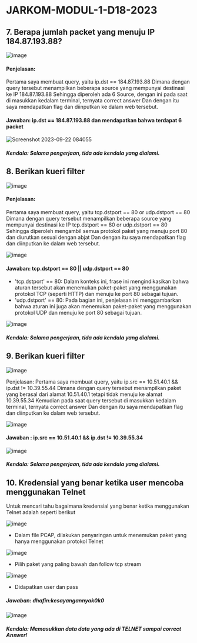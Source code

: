 # JARKOM-MODUL-1-D18-2023


## 7. Berapa jumlah packet yang menuju IP 184.87.193.88?

![image](https://github.com/Chrstnkevin/Jarkom-Modul-1-D29-2023/assets/97864068/1cb7a0f4-67fc-4ce2-a880-cbdd075eb6f7)

#### Penjelasan: 
Pertama saya membuat query, yaitu ip.dst == 184.87.193.88
Dimana dengan query tersebut menampilkan beberapa source yang mempunyai destinasi ke IP 184.87.193.88 
Sehingga diperoleh ada 6 Source, dengan ini pada saat di masukkan kedalam terminal, ternyata correct answer
Dan dengan itu saya mendapatkan flag dan diinputkan ke dalam web tersebut.

#### Jawaban: ip.dst == 184.87.193.88 dan mendapatkan bahwa terdapat 6 packet
![Screenshot 2023-09-22 084055](https://github.com/Chrstnkevin/Jarkom-Modul-1-D29-2023/assets/97864068/8a3a8192-99a1-4b12-a02c-e01b81e52382)

##### Kendala: Selama pengerjaan, tida ada kendala yang dialami.



## 8. Berikan kueri filter

![image](https://github.com/Chrstnkevin/Jarkom-Modul-1-D29-2023/assets/97864068/fd15d478-d666-4260-ae76-1dc4fc2234ec)

#### Penjelasan: 
Pertama saya membuat query, yaitu tcp.dstport == 80 or udp.dstport == 80
Dimana dengan query tersebut menampilkan beberapa source yang mempunyai destinasi ke IP tcp.dstport == 80 or udp.dstport == 80
Sehingga diperoleh mengambil semua protokol paket yang menuju port 80 dan diurutkan sesuai dengan abjat
Dan dengan itu saya mendapatkan flag dan diinputkan ke dalam web tersebut.


![image](https://github.com/Chrstnkevin/Jarkom-Modul-1-D29-2023/assets/97864068/d237a81a-f196-4f91-ad3c-72df883433fd)


#### Jawaban: tcp.dstport == 80 || udp.dstport == 80

- 'tcp.dstport' == 80: Dalam konteks ini, frase ini mengindikasikan bahwa aturan tersebut akan menemukan paket-paket yang menggunakan protokol TCP (seperti HTTP) dan menuju ke port 80 sebagai tujuan.
- 'udp.dstport' == 80: Pada bagian ini, penjelasan ini menggambarkan bahwa aturan ini juga akan menemukan paket-paket yang menggunakan protokol UDP dan menuju ke port 80 sebagai tujuan.

![image](https://github.com/Chrstnkevin/Jarkom-Modul-1-D29-2023/assets/97864068/a53e0476-04da-425b-b200-2caee7f324cd)

##### Kendala: Selama pengerjaan, tida ada kendala yang dialami.


## 9. Berikan kueri filter

![image](https://github.com/Chrstnkevin/Jarkom-Modul-1-D29-2023/assets/97864068/a78971b6-d25b-4be3-a210-2bc1d6e0aa59)

Penjelasan: 
Pertama saya membuat query, yaitu ip.src == 10.51.40.1 && ip.dst != 10.39.55.44
Dimana dengan query tersebut menampilkan paket yang berasal dari alamat 10.51.40.1 tetapi tidak menuju ke alamat 10.39.55.34 
Kemudian pada saat query tersebut  di masukkan kedalam terminal, ternyata correct answer
Dan dengan itu saya mendapatkan flag dan diinputkan ke dalam web tersebut.


![image](https://github.com/Chrstnkevin/Jarkom-Modul-1-D29-2023/assets/97864068/226f372b-4247-4260-9040-07375acaf2eb)

#### Jawaban : ip.src == 10.51.40.1 && ip.dst != 10.39.55.34
![image](https://github.com/Chrstnkevin/Jarkom-Modul-1-D29-2023/assets/97864068/b0f5c572-e023-493b-9b1d-701231442fc0)

##### Kendala: Selama pengerjaan, tida ada kendala yang dialami.
## 10. Kredensial yang benar ketika user mencoba menggunakan Telnet

Untuk mencari tahu bagaimana kredensial yang benar ketika menggunakan Telnet adalah seperti berikut

![image](https://github.com/Chrstnkevin/Jarkom-Modul-1-D29-2023/assets/97864068/26f96904-c26a-4e36-852f-8e509b4cedf7)
- Dalam file PCAP, dilakukan penyaringan untuk menemukan paket yang hanya menggunakan protokol Telnet

![image](https://github.com/Chrstnkevin/Jarkom-Modul-1-D29-2023/assets/97864068/58654b6d-26d2-4977-a128-eaf3eb05c30f)
- Pilih paket yang paling bawah dan follow tcp stream

![image](https://github.com/Chrstnkevin/Jarkom-Modul-1-D29-2023/assets/97864068/5259a78b-f8a3-4c1e-b92e-8670302e8d40)
- Didapatkan user dan pass
##### Jawaban: dhafin:kesayangannyak0k0 
![image](https://github.com/Chrstnkevin/Jarkom-Modul-1-D29-2023/assets/97864068/1c95dd29-bdf3-4356-81dd-6ceb83f630be)

##### Kendala: Memasukkan data data yang ada di TELNET sampai correct Answer!
